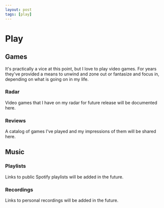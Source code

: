 ```yaml
---
layout: post
tags: [play]
---
```


# Play

## Games

It's practically a vice at this point, but I love to play video games. For years they've provided a means to unwind and zone out or fantasize and focus in, depending on what is going on in my life.

### Radar

Video games that I have on my radar for future release will be documented here.

### Reviews

A catalog of games I've played and my impressions of them will be shared here.

## Music

### Playlists

Links to public Spotify playlists will be added in the future.

### Recordings

Links to personal recordings will be added in the future.